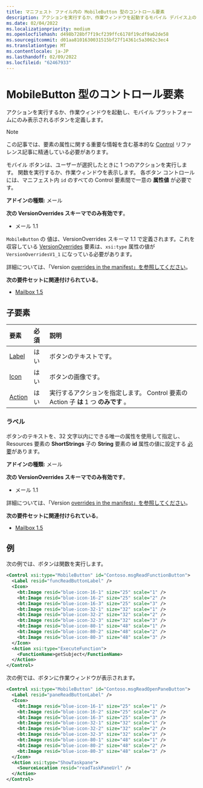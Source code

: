 ```yaml
---
title: マニフェスト ファイル内の MobileButton 型のコントロール要素
description: アクションを実行するか、作業ウィンドウを起動するモバイル デバイス上のボタンを定義します。
ms.date: 02/04/2022
ms.localizationpriority: medium
ms.openlocfilehash: d498b728bf7f19cf239ffc6178f19cdf9a62de58
ms.sourcegitcommit: d01aa8101630031515bf27f14361c5a3062c3ec4
ms.translationtype: MT
ms.contentlocale: ja-JP
ms.lasthandoff: 02/09/2022
ms.locfileid: "62467933"
---
```

# <a name="control-element-of-type-mobilebutton"></a>MobileButton 型のコントロール要素

アクションを実行するか、作業ウィンドウを起動し、モバイル プラットフォームにのみ表示されるボタンを定義します。

> [!NOTE]
> この記事では、要素の属性に関する重要な情報を含む基本的な [Control](control.md) リファレンス記事に精通している必要があります。

モバイル ボタンは、ユーザーが選択したときに 1 つのアクションを実行します。 関数を実行するか、作業ウィンドウを表示します。 各ボタン コントロールには、マニフェスト内 `id` のすべての Control 要素間で一意の **属性値** が必要です。

**アドインの種類:** メール

**次の VersionOverrides スキーマでのみ有効です**。

- メール 1.1

`MobileButton` の  値は、VersionOverrides スキーマ 1.1 で定義されます。これを収容している [VersionOverrides](versionoverrides.md) 要素は、`xsi:type` 属性の値が `VersionOverridesV1_1` になっている必要があります。

詳細については、「Version [overrides in the manifest」を参照してください](../../develop/add-in-manifests.md#version-overrides-in-the-manifest)。

**次の要件セットに関連付けられている**。

- [Mailbox 1.5](../../reference/objectmodel/requirement-set-1.5/outlook-requirement-set-1.5.md)

## <a name="child-elements"></a>子要素

|  要素 |  必須  |  説明  |
|:-----|:-----|:-----|
|  [Label](#label)     | はい |  ボタンのテキストです。 |
|  [Icon](icon.md)      | はい |  ボタンの画像です。         |
|  [Action](action.md)    | はい |  実行するアクションを指定します。 Control 要素の Action 子 **は** 1 つ **のみです** 。 |

### <a name="label"></a>ラベル

ボタンのテキストを、32 文字以内にできる唯一の属性を使用して指定し、Resources 要素の **ShortStrings** 子の **String** 要素の **id** 属性の値に設定する [必要](resources.md)があります。

**アドインの種類:** メール

**次の VersionOverrides スキーマでのみ有効です**。

- メール 1.1

詳細については、「Version [overrides in the manifest」を参照してください](../../develop/add-in-manifests.md#version-overrides-in-the-manifest)。

**次の要件セットに関連付けられている**。

- [Mailbox 1.5](../../reference/objectmodel/requirement-set-1.5/outlook-requirement-set-1.5.md)

## <a name="examples"></a>例

次の例では、ボタンは関数を実行します。

```xml
<Control xsi:type="MobileButton" id="Contoso.msgReadFunctionButton">
  <Label resid="funcReadButtonLabel" />
  <Icon>
    <bt:Image resid="blue-icon-16-1" size="25" scale="1" />
    <bt:Image resid="blue-icon-16-2" size="25" scale="2" />
    <bt:Image resid="blue-icon-16-3" size="25" scale="3" />
    <bt:Image resid="blue-icon-32-1" size="32" scale="1" />
    <bt:Image resid="blue-icon-32-2" size="32" scale="2" />
    <bt:Image resid="blue-icon-32-3" size="32" scale="3" />
    <bt:Image resid="blue-icon-80-1" size="48" scale="1" />
    <bt:Image resid="blue-icon-80-2" size="48" scale="2" />
    <bt:Image resid="blue-icon-80-3" size="48" scale="3" />
  </Icon>
  <Action xsi:type="ExecuteFunction">
    <FunctionName>getSubject</FunctionName>
  </Action>
</Control>
```

次の例では、ボタンに作業ウィンドウが表示されます。

```xml
<Control xsi:type="MobileButton" id="Contoso.msgReadOpenPaneButton">
  <Label resid="paneReadButtonLabel" />
  <Icon>
    <bt:Image resid="blue-icon-16-1" size="25" scale="1" />
    <bt:Image resid="blue-icon-16-2" size="25" scale="2" />
    <bt:Image resid="blue-icon-16-3" size="25" scale="3" />
    <bt:Image resid="blue-icon-32-1" size="32" scale="1" />
    <bt:Image resid="blue-icon-32-2" size="32" scale="2" />
    <bt:Image resid="blue-icon-32-3" size="32" scale="3" />
    <bt:Image resid="blue-icon-80-1" size="48" scale="1" />
    <bt:Image resid="blue-icon-80-2" size="48" scale="2" />
    <bt:Image resid="blue-icon-80-3" size="48" scale="3" />
  </Icon>
  <Action xsi:type="ShowTaskpane">
    <SourceLocation resid="readTaskPaneUrl" />
  </Action>
</Control>
```
